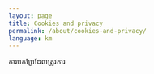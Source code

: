```yaml
---
layout: page
title: Cookies and privacy
permalink: /about/cookies-and-privacy/
language: km
---
```

ការបកប្រែដែលត្រូវការ
